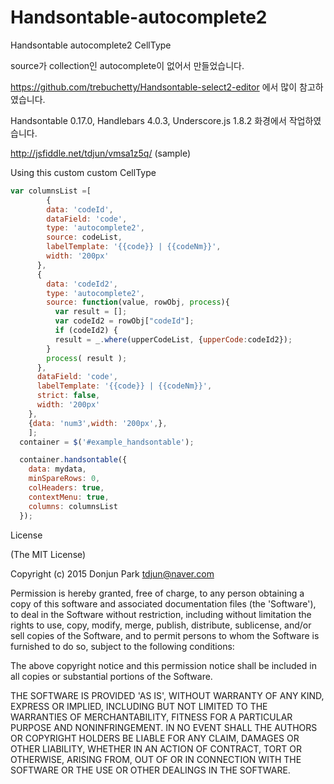 # Handsontable-autocomplete2
Handsontable autocomplete2 CellType


source가 collection인 autocomplete이 없어서 만들었습니다.

https://github.com/trebuchetty/Handsontable-select2-editor 에서 많이 참고하였습니다.

Handsontable 0.17.0, Handlebars 4.0.3, Underscore.js 1.8.2 화경에서 작업하였습니다.

http://jsfiddle.net/tdjun/vmsa1z5q/ (sample)


Using this custom custom CellType

```JAVASCRIPT
var columnsList =[
    	{
        data: 'codeId',
        dataField: 'code',
        type: 'autocomplete2',
        source: codeList,
        labelTemplate: '{{code}} | {{codeNm}}',
        width: '200px'
      },
      {
        data: 'codeId2',
        type: 'autocomplete2',
        source: function(value, rowObj, process){
          var result = [];
          var codeId2 = rowObj["codeId"];
          if (codeId2) {
          result = _.where(upperCodeList, {upperCode:codeId2});
        }
        process( result );
      },
      dataField: 'code',
      labelTemplate: '{{code}} | {{codeNm}}',
      strict: false,
      width: '200px'
    },
    {data: 'num3',width: '200px',},
	];
  container = $('#example_handsontable');

  container.handsontable({
    data: mydata,
    minSpareRows: 0,
    colHeaders: true,
    contextMenu: true,
    columns: columnsList
  });
```

License

(The MIT License)

Copyright (c) 2015 Donjun Park <tdjun@naver.com>

Permission is hereby granted, free of charge, to any person obtaining a copy of this software and associated documentation files (the 'Software'), to deal in the Software without restriction, including without limitation the rights to use, copy, modify, merge, publish, distribute, sublicense, and/or sell copies of the Software, and to permit persons to whom the Software is furnished to do so, subject to the following conditions:

The above copyright notice and this permission notice shall be included in all copies or substantial portions of the Software.

THE SOFTWARE IS PROVIDED 'AS IS', WITHOUT WARRANTY OF ANY KIND, EXPRESS OR IMPLIED, INCLUDING BUT NOT LIMITED TO THE WARRANTIES OF MERCHANTABILITY, FITNESS FOR A PARTICULAR PURPOSE AND NONINFRINGEMENT. IN NO EVENT SHALL THE AUTHORS OR COPYRIGHT HOLDERS BE LIABLE FOR ANY CLAIM, DAMAGES OR OTHER LIABILITY, WHETHER IN AN ACTION OF CONTRACT, TORT OR OTHERWISE, ARISING FROM, OUT OF OR IN CONNECTION WITH THE SOFTWARE OR THE USE OR OTHER DEALINGS IN THE SOFTWARE.
